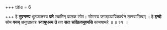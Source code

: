 +++
title = 6

+++
हे **भुवनस्य** भूतजातस्य **पते** स्वामिन् पालक सोम। सोमस्य जगदाप्यायिकत्वेन तत्स्वामित्वम् । हे **इन्दो** सोम **वयम्** अनुष्ठातारः **स्वायुधस्य** **ते** तव **सतः** **सखित्वमुश्मसि** कामयामहे ॥ ॥ २१ ॥